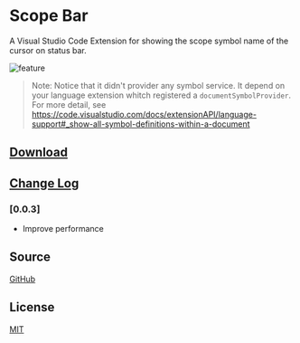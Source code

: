 # Scope Bar
A Visual Studio Code Extension for showing the scope symbol name of the cursor on status bar.

![feature](https://github.com/amos402/vscode-scope-bar/raw/master/images/feature-1.jpg)
> Note: Notice that it didn't provider any symbol service. It depend on your language extension whitch registered a `documentSymbolProvider`.
For more detail, see https://code.visualstudio.com/docs/extensionAPI/language-support#_show-all-symbol-definitions-within-a-document

## [Download](https://marketplace.visualstudio.com/items?itemName=amos402.scope-bar)

## [Change Log](https://github.com/amos402/vscode-scope-bar/blob/master/CHANGELOG.md)
### [0.0.3]
- Improve performance

## Source
[GitHub](https://github.com/amos402/vscode-scope-bar)

## License
[MIT](https://github.com/amos402/vscode-scope-bar/blob/master/LICENSE)
